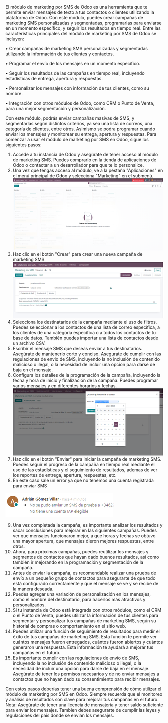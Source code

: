 El módulo de marketing por SMS de Odoo es una herramienta que te permite enviar mensajes de texto a tus contactos o clientes utilizando la plataforma de Odoo. Con este módulo, puedes crear campañas de marketing SMS personalizadas y segmentadas, programarlas para enviarse en un momento específico, y seguir los resultados en tiempo real.
Entre las características principales del módulo de marketing por SMS de Odoo se incluyen:

•	Crear campañas de marketing SMS personalizadas y segmentadas utilizando la información de tus clientes y contactos.

•	Programar el envío de los mensajes en un momento específico.

•	Seguir los resultados de las campañas en tiempo real, incluyendo estadísticas de entrega, apertura y respuestas.

•	Personalizar los mensajes con información de tus clientes, como su nombre.

•	Integración con otros módulos de Odoo, como CRM o Punto de Venta, para una mejor segmentación y personalización.

Con este módulo, podrás enviar campañas masivas de SMS, y segmentarlas según distintos criterios, ya sea una lista de correos, una categoría de clientes, entre otros. Asimismo se podra programar cuando enviar los mensajes y monitorear su entrega, apertura y respuestas.
Para comenzar a usar el módulo de marketing por SMS en Odoo, sigue los siguientes pasos:
1.	Accede a tu instancia de Odoo y asegúrate de tener acceso al módulo de marketing SMS. Puedes comprarlo en la tienda de aplicaciones de Odoo o contactar a un desarrollador para que te lo personalice.
2.	Una vez que tengas acceso al módulo, ve a la pestaña "Aplicaciones" en el menú principal de Odoo y selecciona "Marketing" en el submenú.
![Imagen1](imagenes_marketing/sms1.png)
3.	Haz clic en el botón "Crear" para crear una nueva campaña de marketing SMS.
![Imagen2](imagenes_marketing/sms2.png)
4.	Selecciona los destinatarios de la campaña mediante el uso de filtros. Puedes seleccionar a los contactos de una lista de correo específica, a los clientes de una categoría específica o a todos los contactos de tu base de datos. También puedes importar una lista de contactos desde un archivo CSV.
5.	Escribir el mensaje SMS que deseas enviar a tus destinatarios. Asegúrate de mantenerlo corto y conciso. Asegurate de cumplir con las regulaciones de envio de SMS, incluyendo la no inclusión de contenido malicioso o ilegal, o la necesidad de incluir una opcion para darse de baja en el mensaje.
6.	Configura los detalles de la programación de la campaña, incluyendo la fecha y hora de inicio y finalización de la campaña. Puedes programar varios mensajes y en diferentes horarios y fechas.
![Imagen3](imagenes_marketing/sms3.png)
7.	Haz clic en el botón "Enviar" para iniciar la campaña de marketing SMS. Puedes seguir el progreso de la campaña en tiempo real mediante el uso de las estadísticas y el seguimiento de resultados, ademas de ver los reportes de entrega, apertura, respuestas, etc.
8.	En este caso sale un error ya que no tenemos una cuenta registrada para enviar SMS

![Imagen4](imagenes_marketing/sms4.png)

9.	Una vez completada la campaña, es importante analizar los resultados y sacar conclusiones para mejorar en las siguientes campañas. Puedes ver que mensajes funcionaron mejor, a que horas y fechas se obtuvo una mayor apertura, que mensajes dieron mejores respuestas, entre otros.
10.	Ahora, para próximas campañas, puedes reutilizar los mensajes y segmentos de contactos que hayan dado buenos resultados, así como también ir mejorando en la programación y segmentación de la campaña.
11.	Antes de enviar la campaña, es recomendable realizar una prueba de envío a un pequeño grupo de contactos para asegurarte de que todo está configurado correctamente y que el mensaje se ve y se recibe de la manera deseada.
12.	Puedes agregar una variación de personalización en los mensajes, como el nombre del destinatario, para hacerlos más atractivos y personalizados.
13.	Si tu instancia de Odoo está integrada con otros módulos, como el CRM o el Punto de Venta, puedes utilizar la información de tus clientes para segmentar y personalizar tus campañas de marketing SMS, según su historial de compras o comportamiento en el sitio web.
14.	Puedes utilizar una función de seguimiento de resultados para medir el éxito de tus campañas de marketing SMS. Esta función te permite ver cuántos mensajes fueron entregados, cuántos fueron abiertos y cuántos generaron una respuesta. Esta información te ayudará a mejorar tus campañas en el futuro.
15.	Es importante cumplir con las regulaciones de envío de SMS, incluyendo la no inclusión de contenido malicioso o ilegal, o la necesidad de incluir una opción para darse de baja en el mensaje. Asegúrate de tener los permisos necesarios y de no enviar mensajes a contactos que no hayan dado su consentimiento para recibir mensajes.

Con estos pasos deberías tener una buena comprensión de cómo utilizar el módulo de marketing por SMS en Odoo. Siempre recuerda que el monitoreo y análisis de resultados son clave para mejorar tus campañas en el futuro.
Nota: Asegúrate de tener una licencia de mensajería y tener saldo suficiente para enviar los mensajes. Tambien debes asegurarte de cumplir las leyes y regulaciones del pais donde se envian los mensajes.
